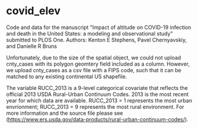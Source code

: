 # covid_elev
Code and data for the manuscript "Impact of altitude on COVID-19 infection and death in the United States: a modeling and observational study" submitted to PLOS One. 
Authors: Kenton E Stephens, Pavel Chernyavskiy, and Danielle R Bruns

Unfortunately, due to the size of the spatial object, we could not upload cnty_cases with its polygon geomtery field included as a column. However, we upload cnty_cases as a csv file with a FIPS code, such that it can be matched to any existing continental US shapefile.

The variable RUCC_2013 is a 9-level categorical covariate that reflects the official 2013 USDA Rural-Urban Continuum Codes. 2013 is the most recent year for which data are available. RUCC_2013 = 1 represents the most urban envrionment; RUCC_2013 = 9 represents the most rural environment. For more information and the source file please see (https://www.ers.usda.gov/data-products/rural-urban-continuum-codes/).
